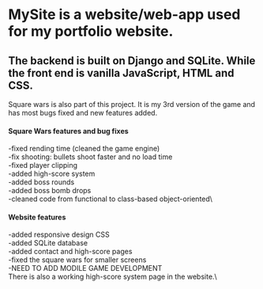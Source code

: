 # MySite is a website/web-app used for my portfolio website.

## The backend is built on Django and SQLite. While the front end is vanilla JavaScript, HTML and CSS.
Square wars is also part of this project. It is my 3rd version of the game and has most bugs fixed and new features added.

#### Square Wars features and bug fixes
-fixed rending time (cleaned the game engine)\
-fix shooting: bullets shoot faster and no load time\
-fixed player clipping\
-added high-score system\
-added boss rounds\
-added boss bomb drops\
-cleaned code from functional to class-based object-oriented\

#### Website features
-added responsive design CSS\
-added SQLite database\
-added contact and high-score pages\
-fixed the square wars for smaller screens\
-NEED TO ADD MODILE GAME DEVELOPMENT\
There is also a working high-score system page in the website.\
